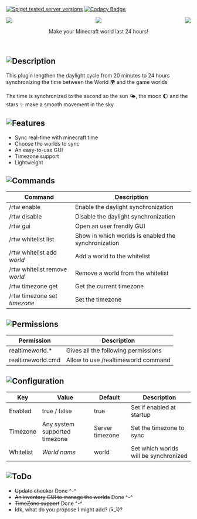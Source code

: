 [![Spiget tested server versions](https://img.shields.io/spiget/tested-versions/70124)](https://www.spigotmc.org/resources/70124/) [![Codacy Badge](https://api.codacy.com/project/badge/Grade/629f86a31cc24040b362f48a796238fb)](https://app.codacy.com/app/Blank517/RealTimeWorld?utm_source=github.com&utm_medium=referral&utm_content=Blank517/RealTimeWorld&utm_campaign=Badge_Grade_Dashboard)
<p align="center">
<img align="left" src="https://i.ibb.co/CKqbVFV/Real-Time-World-Logo.png">
<img align="right" src="https://i.ibb.co/CKqbVFV/Real-Time-World-Logo.png">
<img src="https://lingtalfi.com/services/pngtext?color=0190FF&size=30&text=RealTimeWorld"></p>
<p align="center">Make your Minecraft world last 24 hours!</p>
<br>

## ![Description](https://lingtalfi.com/services/pngtext?color=852020&size=22&text=Description)
This plugin lengthen the daylight cycle from 20 minutes to 24 hours synchronizing the time between the World 🌍 and the game worlds

The time is synchronized to the second so the sun 🌤️, the moon 🌔 and the stars ✨ make a smooth movement in the sky

## ![Features](https://lingtalfi.com/services/pngtext?color=852020&size=22&text=Features)
-   Sync real-time with minecraft time
-   Choose the worlds to sync
-   An easy-to-use GUI
-   Timezone support
-   Lightweight

## ![Commands](https://lingtalfi.com/services/pngtext?color=852020&size=22&text=Commands)
| Command                       | Description                                         |
| ----------------------------- | --------------------------------------------------- |
| /rtw enable                   | Enable the daylight synchronization                 |
| /rtw disable                  | Disable the daylight synchronization                |
| /rtw gui                      | Open an user frendly GUI                            |
| /rtw whitelist list           | Show in which worlds is enabled the synchronization |
| /rtw whitelist add _world_    | Add a world to the whitelist                        |
| /rtw whitelist remove _world_ | Remove a world from the whitelist                   |
| /rtw timezone get             | Get the current timezone                            |
| /rtw timezone set _timezone_  | Set the timezone                                    |

## ![Permissions](https://lingtalfi.com/services/pngtext?color=852020&size=22&text=Permissions)
| Permission        | Description                         |
| ----------------- | ----------------------------------- |
| realtimeworld.*   | Gives all the following permissions |
| realtimeworld.cmd | Allow to use /realtimeworld command |

## ![Configuration](https://lingtalfi.com/services/pngtext?color=852020&size=22&text=Configuration)
| Key       | Value                         | Default         | Description                           |
| --------- | ----------------------------- | --------------- | ------------------------------------- |
| Enabled   | true / false                  | true            | Set if enabled at startup             |
| Timezone  | Any system supported timezone | Server timezone | Set the timezone to sync              |
| Whitelist | _World name_                  | world           | Set which worlds will be synchronized |

## ![ToDo](https://lingtalfi.com/services/pngtext?color=852020&size=22&text=ToDo)
-   ~~Update checker~~ Done ^-^
-   ~~An inventory GUI to manage the worlds~~ Done ^-^
-   ~~TimeZone support~~ Done ^-^
-   Idk, what do you propose I might add? (•ิ_•ิ)?
